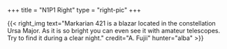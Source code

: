 +++
title = "N1P1 Right"
type = "right-pic"
+++

{{< right_img
    text="Markarian 421 is a blazar located in the constellation Ursa Major. As it is so bright you can even see it with amateur telescopes. Try to find it during a clear night."
    credit="A. Fujii"
    hunter="alba" >}}
